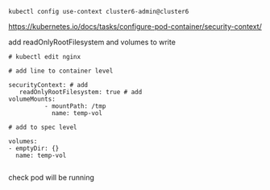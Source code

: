 ``` 
kubectl config use-context cluster6-admin@cluster6
```
https://kubernetes.io/docs/tasks/configure-pod-container/security-context/

add readOnlyRootFilesystem  and volumes to write
````
# kubectl edit nginx

# add line to container level

securityContext: # add
   readOnlyRootFilesystem: true # add
volumeMounts:
          - mountPath: /tmp
            name: temp-vol

# add to spec level

volumes:
- emptyDir: {}
  name: temp-vol


````
check  pod will be running
